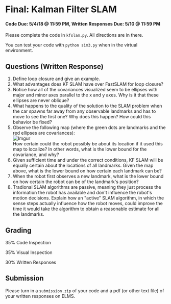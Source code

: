 # Final: Kalman Filter SLAM
#### Code Due: 5/4/18 @ 11:59 PM, Written Responses Due: 5/10 @ 11:59 PM

Please complete the code in `kfslam.py`. All directions are in there.

You can test your code with `python sim3.py` when in the virtual environment.

## Questions (Written Response)
1. Define loop closure and give an example.
2. What advantages does KF SLAM have over FastSLAM for loop closure?
3. Notice how all of the covariances visualized seem to be ellipses with major and minor axes parallel to the x and y axes. Why is it that these ellipses are never oblique?
4. What happens to the quality of the solution to the SLAM problem when the car spawns far away from any observable landmarks and has to move to see the first one? Why does this happen? How could this behavior be fixed?
5. Observe the following map (where the green dots are landmarks and the red ellipses are covariances):  
![Imgur](https://i.imgur.com/mp3yCSr.png)  
How certain could the robot possibly be about its location if it used this map to localize? In other words, what is the lower bound for the covariance, and why?
6. Given sufficient time and under the correct conditions, KF SLAM will be equally certain about the locations of all landmarks. Given the map above, what is the lower bound on how certain each landmark can be?
7. When the robot first observes a new landmark, what is the lower bound on how certain the robot can be of the landmark's position?
8. Tradional SLAM algorithms are passive, meaning they just process the information the robot has available and don't influence the robot's motion decisions. Explain how an "active" SLAM algorithm, in which the sense steps actually influence how the robot moves, could improve the time it would take the algorithm to obtain a reasonable estimate for all the landmarks.


## Grading
35% Code Inspection

35% Visual Inspection

30% Written Responses

## Submission
Please turn in a `submission.zip` of your code and a pdf (or other text file) of your written responses on ELMS.
